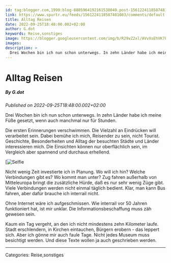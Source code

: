 ```yaml
---
id: tag:blogger.com,1999:blog-8885964192161538040.post-1561224118587481083
link: https://www.spurtr.eu/feeds/1561224118587481083/comments/default
title: Alltag Reisen
date: 2022-09-25T18:48:00.002+02:00
author: G.dot
keywords: Reise,sonstiges
image: https://blogger.googleusercontent.com/img/b/R29vZ2xl/AVvXsEhVK7kJh7dGtPq-kfZziVD3Zsj5E9iZUHcqIPhnG5Yq3MU2Hngs9coddXDXNsln-7z8W7aK6pjs1dAxjq4Tym7Cgguw-GLhVLpSnICKpS528PkQTsYpaX1MH1J2kqVDMp55k-_UXhyphenhyphen0I2o/s72-w260-h400-c/1664124477465550-0.png
images: 
description: >
  Drei Wochen bin ich nun schon unterwegs. In zehn Länder habe ich meine Füße gesetzt, wenn auch manchmal nur für Stunden.Die ersten Erinnerungen verschwimmen. Die Vielzahl an Eindrücken will verarbeitet sein. Dabei bemühe ich mich, Reisender zu sein, nicht Tourist. Geschichte, Besonderheiten und Alltag der besuchten Städte und Länder interessieren
---
```

# Alltag Reisen
##### By G.dot
_Published on 2022-09-25T18:48:00.002+02:00_

Drei Wochen bin ich nun schon unterwegs. In zehn Länder habe ich meine Füße gesetzt, wenn auch manchmal nur für Stunden.

Die ersten Erinnerungen verschwimmen. Die Vielzahl an Eindrücken will verarbeitet sein. Dabei bemühe ich mich, Reisender zu sein, nicht Tourist. Geschichte, Besonderheiten und Alltag der besuchten Städte und Länder interessieren mich. Die Einsichten können nur oberflächlich sein, im Vergleich aber spannend und durchaus erhellend.

[![Selfie](pics/1664124477465550-0.png)

  

Nicht wenig Zeit investierte ich in Planung. Wo will ich hin? Welche Verbindungen gibt es? Wo kommt man unter? Zug fahren außerhalb von Mitteleuropa bringt die zusätzliche Hürde, daß es nur sehr wenig Züge gibt. Viele Verbindungen werden nicht einmal täglich bedient. Klar, man kann Bus fahren, aber dafür brauche ich interrail nicht.

Ohne Internet wäre ich aufgeschmissen. Wie interrail vor 50 Jahren funktioniert hat, ist mir unklar. Die Informationsbeschaffung muss zäh gewesen sein.

Kaum ein Tag vergeht, an den ich nicht mindestens zehn Kilometer laufe. Stadt erschlendern, in Kirchen eintauchen, Bürgern erobern - das leppert sich. Aber ich gönne mir auch faule Tage. Nicht jedes Museum muss besichtigt werden. Und diese Texte wollen ja auch geschrieben werden.

---
Categories: Reise,sonstiges